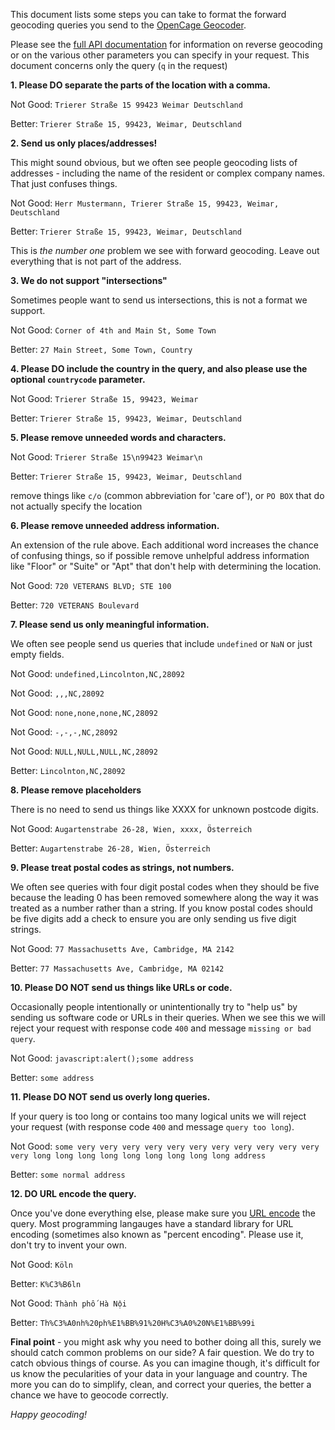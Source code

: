 This document lists some steps you can take to format the forward geocoding queries you send to the [OpenCage Geocoder](https://opencagedata.com).

Please see the [full API documentation](https://opencagedata.com/api) for information on reverse geocoding or on the various other parameters you can specify in your request. This document concerns only the query (`q` in the request)

**1. Please DO separate the parts of the location with a comma.**

Not Good: `Trierer Straße 15 99423 Weimar Deutschland`

Better: `Trierer Straße 15, 99423, Weimar, Deutschland`

**2. Send us only places/addresses!**

This might sound obvious, but we often see people geocoding lists of addresses - including the name of the resident or complex company names. That just confuses things.

Not Good: `Herr Mustermann, Trierer Straße 15, 99423, Weimar, Deutschland`

Better: `Trierer Straße 15, 99423, Weimar, Deutschland`

This is _the number one_ problem we see with forward geocoding. Leave out everything that is not part of the address.

**3. We do not support "intersections"**

Sometimes people want to send us intersections, this is not a format we support.

Not Good: `Corner of 4th and Main St, Some Town`

Better: `27 Main Street, Some Town, Country`

**4. Please DO include the country in the query, and also please use the optional `countrycode` parameter.**

Not Good: `Trierer Straße 15, 99423, Weimar`

Better: `Trierer Straße 15, 99423, Weimar, Deutschland`

**5. Please remove unneeded words and characters.**

Not Good: `Trierer Straße 15\n99423 Weimar\n`

Better: `Trierer Straße 15, 99423, Weimar, Deutschland`

remove things like `c/o` (common abbreviation for 'care of'), or `PO BOX` that do not actually specify the location

**6. Please remove unneeded address information.**

An extension of the rule above. Each additional word increases the chance of confusing things, so if possible remove unhelpful address information like "Floor" or "Suite" or "Apt" that don't help with determining the location.

Not Good: `720 VETERANS BLVD; STE 100`

Better: `720 VETERANS Boulevard`

**7. Please send us only meaningful information.**

We often see people send us queries that include `undefined` or `NaN` or just empty fields.

Not Good: `undefined,Lincolnton,NC,28092`

Not Good: `,,,NC,28092`

Not Good: `none,none,none,NC,28092`

Not Good: `-,-,-,NC,28092`

Not Good: `NULL,NULL,NULL,NC,28092`

Better: `Lincolnton,NC,28092`

**8. Please remove placeholders**

There is no need to send us things like XXXX for unknown postcode digits.

Not Good: `Augartenstrabe 26-28, Wien, xxxx, Österreich`

Better: `Augartenstrabe 26-28, Wien, Österreich`

**9. Please treat postal codes as strings, not numbers.**

We often see queries with four digit postal codes when they should be five because the leading 0 has been removed somewhere along the way it was treated as a number rather than a string. If you know postal codes should be five digits add a check to ensure you are only sending us five digit strings.

Not Good: `77 Massachusetts Ave, Cambridge, MA 2142`

Better: `77 Massachusetts Ave, Cambridge, MA 02142`

**10. Please DO NOT send us things like URLs or code.**

Occasionally people intentionally or unintentionally try to "help us" by sending us software code or URLs in their queries. When we see this we will reject your request with response code `400` and message `missing or bad query`.

Not Good: `javascript:alert();some address`

Better: `some address`

**11. Please DO NOT send us overly long queries.**

If your query is too long or contains too many logical units we will reject your request (with response code `400` and message `query too long`).

Not Good: `some very very very very very very very very very very very very long long long long long long long long long address`

Better: `some normal address`

**12. DO URL encode the query.**

Once you've done everything else, please make sure you [URL encode](https://en.wikipedia.org/wiki/Percent-encoding) the query.
Most programming langauges have a standard library for URL encoding (sometimes also known as "percent encoding". Please use it, don't try to invent your own.

Not Good: `Köln`

Better: `K%C3%B6ln`

Not Good: `Thành phố Hà Nội`

Better: `Th%C3%A0nh%20ph%E1%BB%91%20H%C3%A0%20N%E1%BB%99i`


**Final point** - you might ask why you need to bother doing all this, surely we should catch common problems on our side? A fair question. We do try to catch obvious things of course. As you can imagine though, it's difficult for us know the pecularities of your data in your language and country. The more you can do to simplify, clean, and correct your queries, the better a chance we have to geocode correctly.

_Happy geocoding!_
